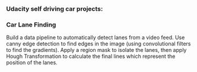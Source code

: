 

### Udacity self driving car projects:

### Car Lane Finding
Build a data pipeline to automatically detect lanes from a video feed.  Use canny edge detection to find edges in the image (using convolutional filters to find the gradients).  Apply a region mask to isolate the lanes, then apply Hough Transformation to calculate the final lines which represent the position of the lanes.  
